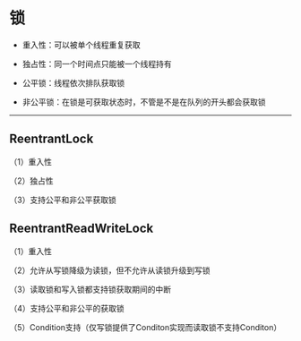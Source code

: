 # 锁
* 重入性：可以被单个线程重复获取

* 独占性：同一个时间点只能被一个线程持有

* 公平锁：线程依次排队获取锁

* 非公平锁：在锁是可获取状态时，不管是不是在队列的开头都会获取锁
---
## ReentrantLock

（1）重入性

（2）独占性

（3）支持公平和非公平获取锁

## ReentrantReadWriteLock
（1）重入性

（2）允许从写锁降级为读锁，但不允许从读锁升级到写锁

（3）读取锁和写入锁都支持锁获取期间的中断

（4）支持公平和非公平的获取锁

（5）Condition支持（仅写锁提供了Conditon实现而读取锁不支持Conditon）
